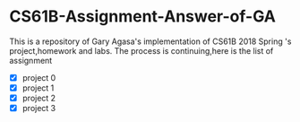 # CS61B-Assignment-Answer-of-GA
This is a repository of Gary Agasa's implementation of CS61B 2018 Spring 's project,homework and labs.
The process is continuing,here is the list of assignment
+  [x] project 0
+  [x] project 1
+  [x] project 2
+  [x] project 3

